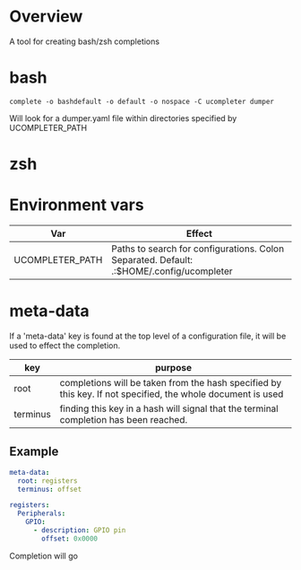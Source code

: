 # Overview

A tool for creating bash/zsh completions

# bash

```
complete -o bashdefault -o default -o nospace -C ucompleter dumper
```

Will look for a dumper.yaml file within directories specified by UCOMPLETER_PATH

# zsh

# Environment vars

|   Var          | Effect                                                                                    |
|----------------|-------------------------------------------------------------------------------------------|
| UCOMPLETER_PATH| Paths to search for configurations.  Colon Separated.  Default: .:$HOME/.config/ucompleter|                                                    

# meta-data

If a 'meta-data' key is found at the top level of a configuration file, it will be used to effect the completion.

| key      | purpose                                                                                                     |
|----------|-------------------------------------------------------------------------------------------------------------|
| root     | completions will be taken from the hash specified by this key. If not specified, the whole document is used |      
| terminus | finding this key in a hash will signal that the terminal completion has been reached.                       |

## Example

```yaml
meta-data:
  root: registers
  terminus: offset

registers:
  Peripherals:
    GPIO:
      - description: GPIO pin
        offset: 0x0000
```
Completion will go 